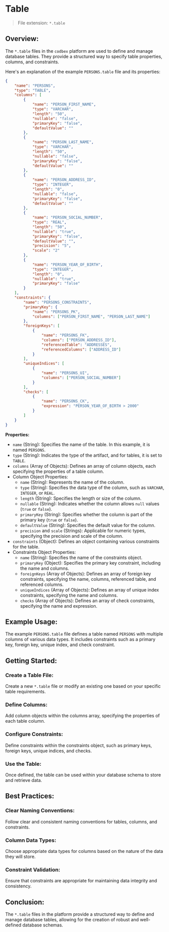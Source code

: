 # Table

> File extension: `*.table`

## Overview:

The `*.table` files in the `codbex` platform are used to define and manage database tables. They provide a structured way to specify table properties, columns, and constraints.

Here's an explanation of the example `PERSONS.table` file and its properties:

```json
{
	"name": "PERSONS",
	"type": "TABLE",
	"columns": [
		{
			"name": "PERSON_FIRST_NAME",
			"type": "VARCHAR",
			"length": "50",
			"nullable": "false",
			"primaryKey": "false",
			"defaultValue": ""
		},
		{
			"name": "PERSON_LAST_NAME",
			"type": "VARCHAR",
			"length": "50",
			"nullable": "false",
			"primaryKey": "false",
			"defaultValue": ""
		},
		{
			"name": "PERSON_ADDRESS_ID",
			"type": "INTEGER",
			"length": "0",
			"nullable": "false",
			"primaryKey": "false",
			"defaultValue": ""
		},
		{
			"name": "PERSON_SOCIAL_NUMBER",
			"type": "REAL",
			"length": "50",
			"nullable": "true",
			"primaryKey": "false",
			"defaultValue": "",
			"precision": "5",
			"scale": "2"
		},
		{
			"name": "PERSON_YEAR_OF_BIRTH",
			"type": "INTEGER",
			"length": "0",
			"nullable": "true",
			"primaryKey": "false"
		}
	],
	"constraints": {
		"name": "PERSONS_CONSTRAINTS",
		"primaryKey": {
			"name": "PERSONS_PK",
			"columns": ["PERSON_FIRST_NAME", "PERSON_LAST_NAME"]
		},
		"foreignKeys": [
			{
				"name": "PERSONS_FK",
				"columns": ["PERSON_ADDRESS_ID"],
				"referencedTable": "ADDRESSES",
				"referencedColumns": ["ADDRESS_ID"]
			}
		],
		"uniqueIndices": [
			{
				"name": "PERSONS_UI",
				"columns": ["PERSON_SOCIAL_NUMBER"]
			}
		],
		"checks": [
			{
				"name": "PERSONS_CK",
				"expression": "PERSON_YEAR_OF_BIRTH > 2000"
			}
		]
	}
}
```

**Properties:**

* `name` (String): Specifies the name of the table. In this example, it is named `PERSONS`.
* `type` (String): Indicates the type of the artifact, and for tables, it is set to `TABLE`.
* `columns` (Array of Objects): Defines an array of column objects, each specifying the properties of a table column.
* Column Object Properties:
    * `name` (String): Represents the name of the column.
    * `type` (String): Specifies the data type of the column, such as `VARCHAR`, `INTEGER`, or `REAL`.
    * `length` (String): Specifies the length or size of the column.
    * `nullable` (String): Indicates whether the column allows `null` values (`true` or `false`).
    * `primaryKey` (String): Specifies whether the column is part of the primary key (`true` or `false`).
    * `defaultValue` (String): Specifies the default value for the column.
    * `precision` and `scale` (Strings): Applicable for numeric types, specifying the precision and scale of the column.
* `constraints` (Object): Defines an object containing various constraints for the table.
* Constraints Object Properties:
    * `name` (String): Specifies the name of the constraints object.
    * `primaryKey` (Object): Specifies the primary key constraint, including the name and columns.
    * `foreignKeys` (Array of Objects): Defines an array of foreign key constraints, specifying the name, columns, referenced table, and referenced columns.
    * `uniqueIndices` (Array of Objects): Defines an array of unique index constraints, specifying the name and columns.
    * `checks` (Array of Objects): Defines an array of check constraints, specifying the name and expression.

## Example Usage:

The example `PERSONS.table` file defines a table named `PERSONS` with multiple columns of various data types. It includes constraints such as a primary key, foreign key, unique index, and check constraint.

## Getting Started:

### Create a Table File:

Create a new `*.table` file or modify an existing one based on your specific table requirements.

### Define Columns:

Add column objects within the columns array, specifying the properties of each table column.

### Configure Constraints:

Define constraints within the constraints object, such as primary keys, foreign keys, unique indices, and checks.

### Use the Table:

Once defined, the table can be used within your database schema to store and retrieve data.

## Best Practices:

### Clear Naming Conventions:

Follow clear and consistent naming conventions for tables, columns, and constraints.

### Column Data Types:

Choose appropriate data types for columns based on the nature of the data they will store.

### Constraint Validation:

Ensure that constraints are appropriate for maintaining data integrity and consistency.

## Conclusion:

The `*.table` files in the platform provide a structured way to define and manage database tables, allowing for the creation of robust and well-defined database schemas.
